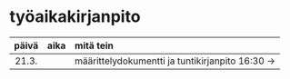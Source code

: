 # työaikakirjanpito

| päivä | aika | mitä tein  |
| :----:|:-----| :-----|
| 21.3. |      | määrittelydokumentti ja tuntikirjanpito 16:30 -> |
